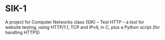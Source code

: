 # SIK-1
A project for Computer Networks class (SIK) – Test HTTP – a tool for website testing, using HTTP/1.1, TCP and IPv4, in C, plus a Python script (for handling HTTPS) 
